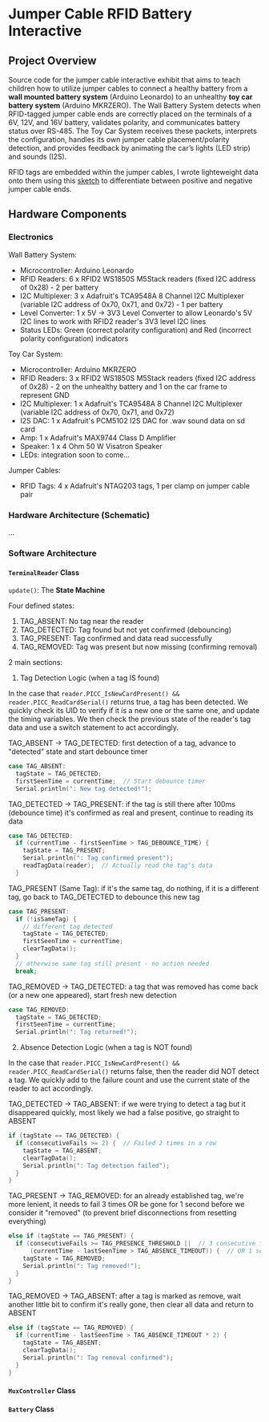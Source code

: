 # Jumper Cable RFID Battery Interactive

## Project Overview

Source code for the jumper cable interactive exhibit that aims to teach children how to utilize jumper cables to connect a healthy battery from a **wall mounted battery system** (Arduino Leonardo) to an unhealthy **toy car battery system** (Arduino MKRZERO). The Wall Battery System detects when RFID-tagged jumper cable ends are correctly placed on the terminals of a 6V, 12V, and 16V battery, validates polarity, and communicates battery status over RS-485. The Toy Car System receives these packets, interprets the configuration, handles its own jumper cable placement/polarity detection, and provides feedback by animating the car’s lights (LED strip) and sounds (I2S). 
 
RFID tags are embedded within the jumper cables, I wrote lighteweight data onto them using this [sketch](https://github.com/iwonder77/rw-NTAG203-rfid-tag) to differentiate between positive and negative jumper cable ends. 

## Hardware Components

### Electronics

Wall Battery System:
-   Microcontroller: Arduino Leonardo
-   RFID Readers: 6 x RFID2 WS1850S M5Stack readers (fixed I2C address of 0x28) - 2 per battery
-   I2C Multiplexer: 3 x Adafruit's TCA9548A 8 Channel I2C Multiplexer (variable I2C address of 0x70, 0x71, and 0x72) - 1 per battery
-   Level Converter: 1 x 5V -> 3V3 Level Converter to allow Leonardo's 5V I2C lines to work with RFID2 reader's 3V3 level I2C lines
-   Status LEDs: Green (correct polarity configuration) and Red (incorrect polarity configuration) indicators

Toy Car System:
-   Microcontroller: Arduino MKRZERO
-   RFID Readers: 3 x RFID2 WS1850S M5Stack readers (fixed I2C address of 0x28) - 2 on the unhealthy battery and 1 on the car frame to represent GND
-   I2C Multiplexer: 1 x Adafruit's TCA9548A 8 Channel I2C Multiplexer (variable I2C address of 0x70, 0x71, and 0x72)
-   I2S DAC: 1 x Adafruit's PCM5102 I2S DAC for .wav sound data on sd card
-   Amp: 1 x Adafruit's MAX9744 Class D Amplifier 
-   Speaker: 1 x 4 Ohm 50 W Visatron Speaker
-   LEDs: integration soon to come...

Jumper Cables:
-   RFID Tags: 4 x Adafruit's NTAG203 tags, 1 per clamp on jumper cable pair

### Hardware Architecture (Schematic)

...

### Software Architecture

#### **`TerminalReader`** Class

`update()`: The **State Machine**

Four defined states:
1. TAG_ABSENT: No tag near the reader
2. TAG_DETECTED: Tag found but not yet confirmed (debouncing)
3. TAG_PRESENT: Tag confirmed and data read successfully
4. TAG_REMOVED: Tag was present but now missing (confirming removal)

2 main sections:
1. Tag Detection Logic (when a tag IS found)

In the case that `reader.PICC_IsNewCardPresent() && reader.PICC_ReadCardSerial()` returns true, a tag has been detected. We quickly check its UID to verify if it is a new one or the same one, and update the timing variables. We then check the previous state of the reader's tag data and use a switch statement to act accordingly.

TAG_ABSENT -> TAG_DETECTED: first detection of a tag, advance to "detected" state and start debounce timer

```cpp
case TAG_ABSENT:
  tagState = TAG_DETECTED;
  firstSeenTime = currentTime;  // Start debounce timer
  Serial.println(": New tag detected!");
```

TAG_DETECTED -> TAG_PRESENT: if the tag is still there after 100ms (debounce time) it's confirmed as real and present, continue to reading its data

```cpp
case TAG_DETECTED:
  if (currentTime - firstSeenTime > TAG_DEBOUNCE_TIME) {
    tagState = TAG_PRESENT;
    Serial.println(": Tag confirmed present");
    readTagData(reader);  // Actually read the tag's data
  }
```
TAG_PRESENT (Same Tag): if it's the same tag, do nothing, if it is a different tag, go back to TAG_DETECTED to debounce this new tag

```cpp
case TAG_PRESENT:
  if (!isSameTag) {
    // different tag detected
    tagState = TAG_DETECTED;
    firstSeenTime = currentTime;
    clearTagData();
  }
  // otherwise same tag still present - no action needed
  break;
```
TAG_REMOVED -> TAG_DETECTED: a tag that was removed has come back (or a new one appeared), start fresh new detection

```cpp
case TAG_REMOVED:
  tagState = TAG_DETECTED;
  firstSeenTime = currentTime;
  Serial.println(": Tag returned!");
```

2. Absence Detection Logic (when a tag is NOT found)

In the case that `reader.PICC_IsNewCardPresent() && reader.PICC_ReadCardSerial()` returns false, then the reader did NOT detect a tag. We quickly add to the failure count and use the current state of the reader to act accordingly.

TAG_DETECTED -> TAG_ABSENT: if we were trying to detect a tag but it disappeared quickly, most likely we had a false positive, go straight to ABSENT

```cpp
if (tagState == TAG_DETECTED) {
  if (consecutiveFails >= 2) {  // Failed 2 times in a row
    tagState = TAG_ABSENT;
    clearTagData();
    Serial.println(": Tag detection failed");
  }
}
```
TAG_PRESENT -> TAG_REMOVED: for an already established tag, we're more lenient, it needs to fail 3 times OR be gone for 1 second before we consider it "removed" (to prevent brief disconnections from resetting everything)

```cpp
else if (tagState == TAG_PRESENT) {
  if (consecutiveFails >= TAG_PRESENCE_THRESHOLD ||  // 3 consecutive fails
      (currentTime - lastSeenTime > TAG_ABSENCE_TIMEOUT)) {  // OR 1 second timeout
    tagState = TAG_REMOVED;
    Serial.println(": Tag removed!");
  }
}
```

TAG_REMOVED -> TAG_ABSENT: after a tag is marked as remove, wait another little bit to confirm it's really gone, then clear all data and return to ABSENT

```cpp
else if (tagState == TAG_REMOVED) {
  if (currentTime - lastSeenTime > TAG_ABSENCE_TIMEOUT * 2) {
    tagState = TAG_ABSENT;
    clearTagData();
    Serial.println(": Tag removal confirmed");
  }
}
```





#### **`MuxController`** Class
#### **`Battery`** Class
